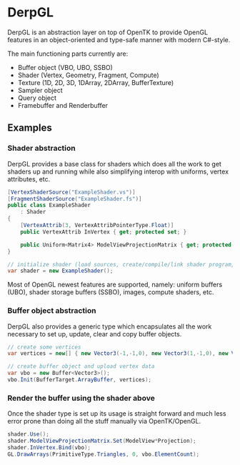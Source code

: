 DerpGL
======

DerpGL is an abstraction layer on top of OpenTK to provide OpenGL features in an object-oriented and type-safe manner with modern C#-style.

The main functioning parts currently are:
* Buffer object (VBO, UBO, SSBO)
* Shader (Vertex, Geometry, Fragment, Compute)
* Texture (1D, 2D, 3D, 1DArray, 2DArray, BufferTexture)
* Sampler object
* Query object
* Framebuffer and Renderbuffer

## Examples
### Shader abstraction
DerpGL provides a base class for shaders which does all the work to get shaders up and running while also simplifying interop with uniforms, vertex attributes, etc.
```C#
[VertexShaderSource("ExampleShader.vs")]
[FragmentShaderSource("ExampleShader.fs")]
public class ExampleShader
    : Shader
{
    [VertexAttrib(3, VertexAttribPointerType.Float)]
    public VertexAttrib InVertex { get; protected set; }

    public Uniform<Matrix4> ModelViewProjectionMatrix { get; protected set; }
}

// initialize shader (load sources, create/compile/link shader program, error checking)
var shader = new ExampleShader();
```
Most of OpenGL newest features are supported, namely: uniform buffers (UBO), shader storage buffers (SSBO), images, compute shaders, etc.

### Buffer object abstraction
DerpGL also provides a generic type which encapsulates all the work necessary to set up, update, clear and copy buffer objects.

```C#
// create some vertices
var vertices = new[] { new Vector3(-1,-1,0), new Vector3(1,-1,0), new Vector3(0,1,0) };

// create buffer object and upload vertex data
var vbo = new Buffer<Vector3>();
vbo.Init(BufferTarget.ArrayBuffer, vertices);
```

### Render the buffer using the shader above
Once the shader type is set up its usage is straight forward and much less error prone than doing all the stuff manually via OpenTK/OpenGL.
```C#
shader.Use();
shader.ModelViewProjectionMatrix.Set(ModelView*Projection);
shader.InVertex.Bind(vbo);
GL.DrawArrays(PrimitiveType.Triangles, 0, vbo.ElementCount);
```

